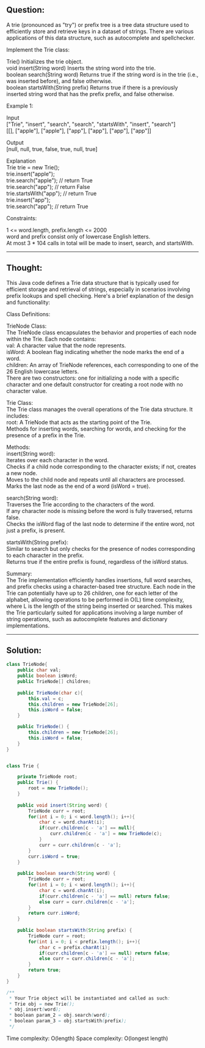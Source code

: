 ## Question:

A trie (pronounced as "try") or prefix tree is a tree data structure used to efficiently store and retrieve keys in a dataset of strings. There are various applications of this data structure, such as autocomplete and spellchecker.  

Implement the Trie class:  

Trie() Initializes the trie object.  
void insert(String word) Inserts the string word into the trie.  
boolean search(String word) Returns true if the string word is in the trie (i.e., was inserted before), and false otherwise.  
boolean startsWith(String prefix) Returns true if there is a previously inserted string word that has the prefix prefix, and false otherwise.  

Example 1:  

Input  
["Trie", "insert", "search", "search", "startsWith", "insert", "search"]  
[[], ["apple"], ["apple"], ["app"], ["app"], ["app"], ["app"]]  

Output  
[null, null, true, false, true, null, true]   

Explanation  
Trie trie = new Trie();  
trie.insert("apple");  
trie.search("apple");   // return True  
trie.search("app");     // return False  
trie.startsWith("app"); // return True  
trie.insert("app");  
trie.search("app");     // return True  

Constraints:  

1 <= word.length, prefix.length <= 2000  
word and prefix consist only of lowercase English letters.  
At most 3 * 104 calls in total will be made to insert, search, and startsWith.  

---
## Thought:

This Java code defines a Trie data structure that is typically used for efficient storage and retrieval of strings, especially in scenarios involving prefix lookups and spell checking. Here's a brief explanation of the design and functionality:  

Class Definitions:  

TrieNode Class:  
The TrieNode class encapsulates the behavior and properties of each node within the Trie. Each node contains:  
val: A character value that the node represents.  
isWord: A boolean flag indicating whether the node marks the end of a word.  
children: An array of TrieNode references, each corresponding to one of the 26 English lowercase letters.  
There are two constructors: one for initializing a node with a specific character and one default constructor for creating a root node with no character value.  

Trie Class:  
The Trie class manages the overall operations of the Trie data structure. It includes:  
root: A TrieNode that acts as the starting point of the Trie.  
Methods for inserting words, searching for words, and checking for the presence of a prefix in the Trie.  

Methods:  
insert(String word):  
Iterates over each character in the word.  
Checks if a child node corresponding to the character exists; if not, creates a new node.  
Moves to the child node and repeats until all characters are processed.  
Marks the last node as the end of a word (isWord = true).  

search(String word):  
Traverses the Trie according to the characters of the word.  
If any character node is missing before the word is fully traversed, returns false.  
Checks the isWord flag of the last node to determine if the entire word, not just a prefix, is present.  

startsWith(String prefix):  
Similar to search but only checks for the presence of nodes corresponding to each character in the prefix.  
Returns true if the entire prefix is found, regardless of the isWord status.  

Summary:  
The Trie implementation efficiently handles insertions, full word searches, and prefix checks using a character-based tree structure. Each node in the Trie can potentially have up to 26 children, one for each letter of the alphabet, allowing operations to be performed in 
O(L) time complexity, where L is the length of the string being inserted or searched. This makes the Trie particularly suited for applications involving a large number of string operations, such as autocomplete features and dictionary implementations.  

---
## Solution:
```Java
class TrieNode{
    public char val;
    public boolean isWord;
    public TrieNode[] children;
    
    public TrieNode(char c){
        this.val = c;
        this.children = new TrieNode[26];
        this.isWord = false;
    }

    public TrieNode() {
        this.children = new TrieNode[26];
        this.isWord = false;
    }
}


class Trie {

    private TrieNode root;
    public Trie() {
        root = new TrieNode();
    }
    
    public void insert(String word) {
        TrieNode curr = root;
        for(int i = 0; i < word.length(); i++){
            char c = word.charAt(i);
            if(curr.children[c - 'a'] == null){
                curr.children[c - 'a'] = new TrieNode(c);
            }
            curr = curr.children[c - 'a'];
        }
        curr.isWord = true;
    }
    
    public boolean search(String word) {
        TrieNode curr = root;
        for(int i = 0; i < word.length(); i++){
            char c = word.charAt(i);
            if(curr.children[c - 'a'] == null) return false;
            else curr = curr.children[c - 'a'];
        }
        return curr.isWord;
    }
    
    public boolean startsWith(String prefix) {
        TrieNode curr = root;
        for(int i = 0; i < prefix.length(); i++){
            char c = prefix.charAt(i);
            if(curr.children[c - 'a'] == null) return false;
            else curr = curr.children[c - 'a'];
        }
        return true;
    }
}

/**
 * Your Trie object will be instantiated and called as such:
 * Trie obj = new Trie();
 * obj.insert(word);
 * boolean param_2 = obj.search(word);
 * boolean param_3 = obj.startsWith(prefix);
 */
```
Time complexity: O(length)
Space complexity: O(longest length)
